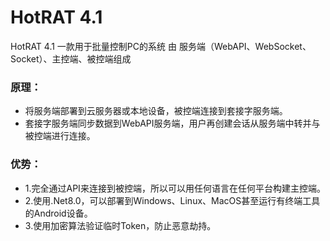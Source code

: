 # HotRAT 4.1
 HotRAT 4.1
一款用于批量控制PC的系统
由 服务端（WebAPI、WebSocket、Socket）、主控端、被控端组成

### 原理：
- 将服务端部署到云服务器或本地设备，被控端连接到套接字服务端。
- 套接字服务端同步数据到WebAPI服务端，用户再创建会话从服务端中转并与被控端进行连接。

### 优势：
- 1.完全通过API来连接到被控端，所以可以用任何语言在任何平台构建主控端。
- 2.使用.Net8.0，可以部署到Windows、Linux、MacOS甚至运行有终端工具的Android设备。
- 3.使用加密算法验证临时Token，防止恶意劫持。

